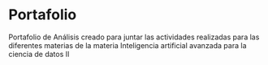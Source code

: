 # Portafolio
Portafolio de Análisis creado para juntar las actividades realizadas para las diferentes materias de la materia Inteligencia artificial avanzada para la ciencia de datos II
